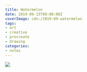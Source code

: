 ```yaml
---
title: Watermelon
date: 2019-09-15T00:00:00Z
coverImage: cdn:/2019-09-watermelon
tags:
- art
- creative
- procreate
- drawing
categories:
- notes
---
```


![](cdn:/2019-09-watermelon?class=fw)
